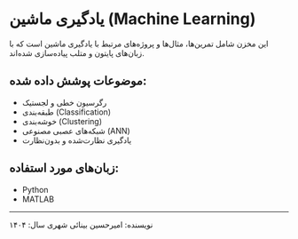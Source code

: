 # یادگیری ماشین (Machine Learning)

این مخزن شامل تمرین‌ها، مثال‌ها و پروژه‌های مرتبط با یادگیری ماشین است که با زبان‌های پایتون و متلب پیاده‌سازی شده‌اند.

## موضوعات پوشش داده شده:
- رگرسیون خطی و لجستیک
- طبقه‌بندی (Classification)
- خوشه‌بندی (Clustering)
- شبکه‌های عصبی مصنوعی (ANN)
- یادگیری نظارت‌شده و بدون‌نظارت

## زبان‌های مورد استفاده:
- Python
- MATLAB

---

نویسنده: امیرحسین بینائی شهری
سال: ۱۴۰۴
